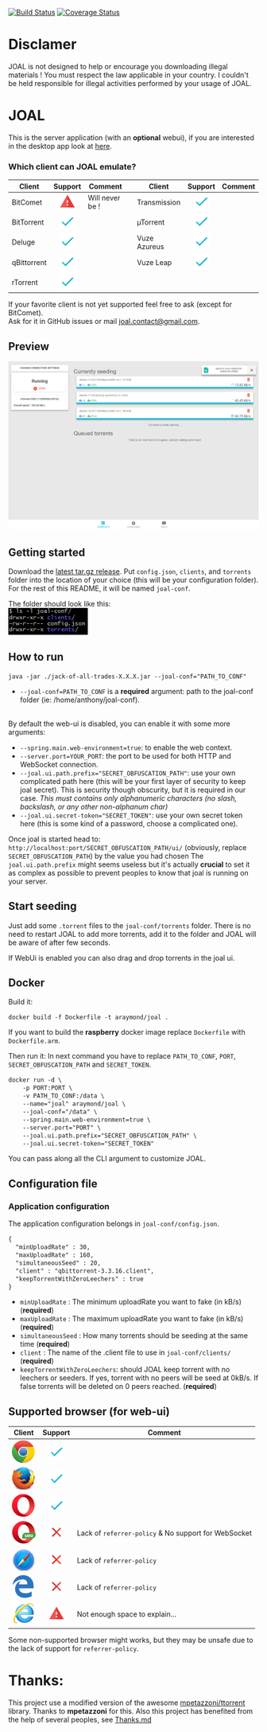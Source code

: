 [![Build Status](https://travis-ci.org/anthonyraymond/joal.svg?branch=master)](https://travis-ci.org/anthonyraymond/joal)
[![Coverage Status](https://coveralls.io/repos/github/anthonyraymond/joal/badge.svg?branch=master)](https://coveralls.io/github/anthonyraymond/joal?branch=master)

# Disclamer
JOAL is not designed to help or encourage you downloading illegal materials ! You must respect the law applicable in your country. I couldn't be held responsible for illegal activities performed by your usage of JOAL.

# JOAL
This is the server application (with an **optional** webui), if you are interested in the desktop app look at [here](https://github.com/anthonyraymond/joal-desktop).

### Which client can JOAL emulate?

| Client        | Support                       | Comment        |  | Client        | Support                       | Comment        |
| ------------- |:-----------------------------:|----------------|--|---------------|:-----------------------------:|----------------|
| BitComet      | ![Numwant mess][support-never]| Will never be !|  | Transmission  | ![Yes][support-yes]           |                |
| BitTorrent    | ![Yes][support-yes]           |                |  | µTorrent      | ![Yes][support-yes]           |                |
| Deluge        | ![Yes][support-yes]           |                |  | Vuze Azureus  | ![Yes][support-yes]           |                |
| qBittorrent   | ![Yes][support-yes]           |                |  | Vuze Leap     | ![Yes][support-yes]           |                |
| rTorrent      | ![Yes][support-yes]           |                |  |

If your favorite client is not yet supported feel free to ask (except for BitComet).<br/>
Ask for it in GitHub issues or mail <a href="mailto:joal.contact@gmail.com">joal.contact@gmail.com</a>.

## Preview
![preview](readme-assets/webui-preview.png?raw=true)


## Getting started
Download the [latest tar.gz release](https://github.com/anthonyraymond/joal/releases/latest).
Put `config.json`, `clients`, and `torrents` folder into the location of your choice (this will be your configuration folder). For the rest of this README, it will be named `joal-conf`.

The folder should look like this:<br/>
![joal-conf][joal-conf-folder]

## How to run

```
java -jar ./jack-of-all-trades-X.X.X.jar --joal-conf="PATH_TO_CONF"
```

- `--joal-conf=PATH_TO_CONF` is a **required** argument: path to the joal-conf folder (ie: /home/anthony/joal-conf).

<br />
By default the web-ui is disabled, you can enable it with some more arguments:

- `--spring.main.web-environment=true`: to enable the web context.
- `--server.port=YOUR_PORT`: the port to be used for both HTTP and WebSocket connection.
- `--joal.ui.path.prefix="SECRET_OBFUSCATION_PATH"`: use your own complicated path here (this will be your first layer of security to keep joal secret). This is security though obscurity, but it is required in our case.  *This must contains only alphanumeric characters (no slash, backslash, or any other non-alphanum char)*
- `--joal.ui.secret-token="SECRET_TOKEN"`: use your own secret token here (this is some kind of a password, choose a complicated one).

Once joal is started head to: `http://localhost:port/SECRET_OBFUSCATION_PATH/ui/` (obviously, replace `SECRET_OBFUSCATION_PATH`) by the value you had chosen
The `joal.ui.path.prefix` might seems useless but it's actually **crucial** to set it as complex as possible to prevent peoples to know that joal is running on your server.


## Start seeding
Just add some `.torrent` files to the `joal-conf/torrents` folder. There is no need to restart JOAL to add more torrents, add it to the folder and JOAL will be aware of after few seconds.

If WebUi is enabled you can also drag and drop torrents in the joal ui.

## Docker
Build it:
```
docker build -f Dockerfile -t araymond/joal .
```
If you want to build the **raspberry** docker image replace `Dockerfile` with `Dockerfile.arm`.

Then run it:
In next command you have to replace `PATH_TO_CONF`, `PORT`, `SECRET_OBFUSCATION_PATH` and `SECRET_TOKEN`.
```
docker run -d \
    -p PORT:PORT \
    -v PATH_TO_CONF:/data \
    --name="joal" araymond/joal \
    --joal-conf="/data" \
    --spring.main.web-environment=true \
    --server.port="PORT" \
    --joal.ui.path.prefix="SECRET_OBFUSCATION_PATH" \
    --joal.ui.secret-token="SECRET_TOKEN"
```
You can pass along all the CLI argument to customize JOAL.



## Configuration file
### Application configuration
The application configuration belongs in `joal-conf/config.json`.

```
{
  "minUploadRate" : 30,
  "maxUploadRate" : 160,
  "simultaneousSeed" : 20,
  "client" : "qbittorrent-3.3.16.client",
  "keepTorrentWithZeroLeechers" : true
}
```
- `minUploadRate` : The minimum uploadRate you want to fake (in kB/s) (**required**)
- `maxUploadRate` : The maximum uploadRate you want to fake (in kB/s) (**required**)
- `simultaneousSeed` : How many torrents should be seeding at the same time (**required**)
- `client` : The name of the .client file to use in `joal-conf/clients/` (**required**)
- `keepTorrentWithZeroLeechers`: should JOAL keep torrent with no leechers or seeders. If yes, torrent with no peers will be seed at 0kB/s. If false torrents will be deleted on 0 peers reached. (**required**)



## Supported browser (for web-ui)
| Client                              | Support                 | Comment                                              |
| ----------------------------------- |:-----------------------:|------------------------------------------------------|
| ![Google Chrome][browser-chrome]    | ![yes][support-yes]     |                                                      |
| ![Mozilla Firefox][browser-firefox] | ![yes][support-yes]     |                                                      |
| ![Opera][browser-opera]             | ![yes][support-yes]     |                                                      |
| ![Opera mini][browser-opera-mini]   | ![no][support-no]       | Lack of `referrer-policy` & No support for WebSocket |
| ![Safari][browser-safari]           | ![no][support-no]       | Lack of `referrer-policy`                            |
| ![Edge][browser-edge]               | ![no][support-no]       | Lack of `referrer-policy`                            |
| ![Internet explorer][browser-ie]    | ![no][support-never]    | Not enough space to explain...                       |

Some non-supported browser might works, but they may be unsafe due to the lack of support for `referrer-policy`.

# Thanks:
This project use a modified version of the awesome [mpetazzoni/ttorrent](http://mpetazzoni.github.com/ttorrent/) library. Thanks to **mpetazzoni** for this.
Also this project has benefited from the help of several peoples, see [Thanks.md](THANKS.md)


[support-never]:readme-assets/warning.png
[support-no]:readme-assets/cross-mark.png
[support-yes]:readme-assets/check-mark.png
[joal-conf-folder]:readme-assets/joal-conf-folder.png
[browser-chrome]:readme-assets/browsers/chrome.png
[browser-firefox]:readme-assets/browsers/firefox.png
[browser-opera]:readme-assets/browsers/opera.png
[browser-opera-mini]:readme-assets/browsers/opera-mini.png
[browser-safari]:readme-assets/browsers/safari.png
[browser-ie]:readme-assets/browsers/ie.png
[browser-edge]:readme-assets/browsers/edge.png
